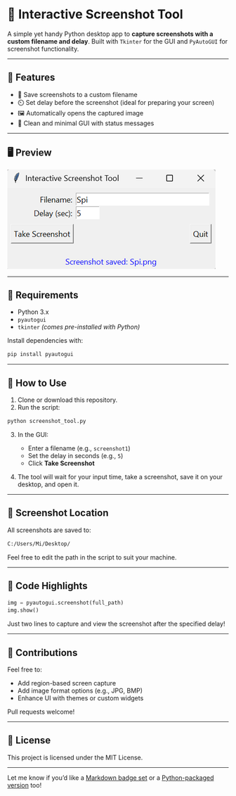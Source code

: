 
# 📸 Interactive Screenshot Tool

A simple yet handy Python desktop app to **capture screenshots with a custom filename and delay**. Built with `Tkinter` for the GUI and `PyAutoGUI` for screenshot functionality.

---

## 🚀 Features

* 📁 Save screenshots to a custom filename
* ⏲️ Set delay before the screenshot (ideal for preparing your screen)
* 🖼️ Automatically opens the captured image
* 🧼 Clean and minimal GUI with status messages

---

## 🖥️ Preview

![screenshot](Screenshot.png)


---

## 🔧 Requirements

* Python 3.x
* `pyautogui`
* `tkinter` *(comes pre-installed with Python)*

Install dependencies with:

```bash
pip install pyautogui
```

---

## 🧠 How to Use

1. Clone or download this repository.
2. Run the script:

```bash
python screenshot_tool.py
```

3. In the GUI:

   * Enter a filename (e.g., `screenshot1`)
   * Set the delay in seconds (e.g., `5`)
   * Click **Take Screenshot**
4. The tool will wait for your input time, take a screenshot, save it on your desktop, and open it.

---

## 📂 Screenshot Location

All screenshots are saved to:

```bash
C:/Users/Mi/Desktop/
```

Feel free to edit the path in the script to suit your machine.

---

## 📌 Code Highlights

```python
img = pyautogui.screenshot(full_path)
img.show()
```

Just two lines to capture and view the screenshot after the specified delay!

---

## 🙌 Contributions

Feel free to:

* Add region-based screen capture
* Add image format options (e.g., JPG, BMP)
* Enhance UI with themes or custom widgets

Pull requests welcome!

---

## 📝 License

This project is licensed under the MIT License.

---

Let me know if you’d like a [Markdown badge set](f) or a [Python-packaged version](f) too!
